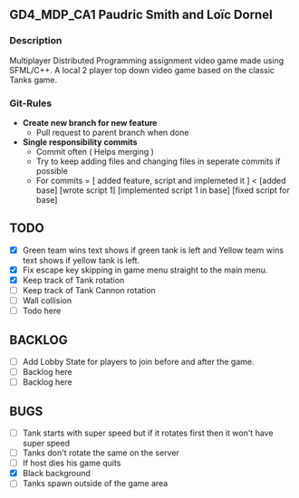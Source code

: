 ## GD4_MDP_CA1 Paudric Smith and Loïc Dornel

### Description
Multiplayer Distributed Programming assignment video game made using SFML/C++.
A local 2 player top down video game based on the classic Tanks game.

### Git-Rules
- **Create new branch for new feature**
	- Pull request to parent branch when done
- **Single responsibility commits**
	- Commit often ( Helps merging )
	- Try to keep adding files and changing files in seperate commits if possible
	- For commits = [ added feature, script and implemeted it ] < [added base] [wrote script 1] [implemented script 1 in base] [fixed script for base]

## TODO
- [x] Green team wins text shows if green tank is left and Yellow team wins text shows if yellow tank is left.
- [x] Fix escape key skipping in game menu straight to the main menu.
- [x] Keep track of Tank rotation
- [ ] Keep track of Tank Cannon rotation
- [ ] Wall collision
- [ ] Todo here

## BACKLOG
- [ ] Add Lobby State for players to join before and after the game.
- [ ] Backlog here
- [ ] Backlog here

## BUGS
- [ ] Tank starts with super speed but if it rotates first then it won't have super speed
- [ ] Tanks don't rotate the same on the server
- [ ] If host dies his game quits
- [x] Black background
- [ ] Tanks spawn outside of the game area